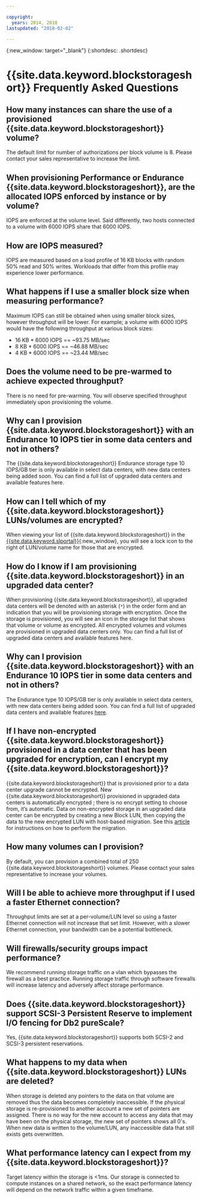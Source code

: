 ```yaml
---

copyright:
  years: 2014, 2018
lastupdated: "2018-02-02"

---
```

{:new_window: target="_blank"}
{:shortdesc: .shortdesc}

# {{site.data.keyword.blockstorageshort}} Frequently Asked Questions

## How many instances can share the use of a provisioned {{site.data.keyword.blockstorageshort}} volume?
The default limit for number of authorizations per block volume is 8. Please contact your sales representative to increase the limit.

## When provisioning Performance or Endurance {{site.data.keyword.blockstorageshort}}, are the allocated IOPS enforced by instance or by volume?
IOPS are enforced at the volume level. Said differently, two hosts connected to a volume with 6000 IOPS share that 6000 IOPS.

## How are IOPS measured?
IOPS are measured based on a load profile of 16 KB blocks with random 50% read and 50% writes. Workloads that differ from this profile may experience lower performance.

## What happens if I use a smaller block size when measuring performance?
Maximum IOPS can still be obtained when using smaller block sizes, however throughput will be lower. For example; a volume with 6000 IOPS would have the following throughput at various block sizes:

- 16 KB * 6000 IOPS == ~93.75 MB/sec 
-  8 KB * 6000 IOPS == ~46.88 MB/sec
-  4 KB * 6000 IOPS == ~23.44 MB/sec

## Does the volume need to be pre-warmed to achieve expected throughput?
There is no need for pre-warming. You will observe specified throughput immediately upon provisioning the volume.

## Why can I provision {{site.data.keyword.blockstorageshort}} with an Endurance 10 IOPS tier in some data centers and not in others?
The {{site.data.keyword.blockstorageshort}} Endurance storage type 10 IOPS/GB tier is only available in select data centers, with new data centers being added soon.  You can find a full list of upgraded data centers and available features here.

## How can I tell which of my {{site.data.keyword.blockstorageshort}} LUNs/volumes are encrypted?
When viewing your list of {{site.data.keyword.blockstorageshort}} in the [{{site.data.keyword.slportal}}](https://control.softlayer.com/){:new_window}, you will see a lock icon to the right of LUN/volume name for those that are encrypted.

## How do I know if I am provisioning {{site.data.keyword.blockstorageshort}} in an upgraded data center?
When provisioning {{site.data.keyword.blockstorageshort}}, all upgraded data centers will be denoted with an asterisk (`*`) in the order form and an indication that you will be provisioning storage with encryption. Once the storage is provisioned, you will see an icon in the storage list that shows that volume or volume as encrypted. All encrypted volumes and volumes are provisioned in upgraded data centers only. You can find a full list of upgraded data centers and available features here.

## Why can I provision {{site.data.keyword.blockstorageshort}} with an Endurance 10 IOPS tier in some data centers and not in others?
The Endurance type 10 IOPS/GB tier is only available in select data centers, with new data centers being added soon.  You can find a full list of upgraded data centers and available features [here](new-ibm-block-and-file-storage-location-and-features.html).

## If I have non-encrypted {{site.data.keyword.blockstorageshort}} provisioned in a data center that has been upgraded for encryption, can I encrypt my {{site.data.keyword.blockstorageshort}}?
{{site.data.keyword.blockstorageshort}} that is provisioned prior to a data center upgrade cannot be encrypted. 
New {{site.data.keyword.blockstorageshort}} provisioned in upgraded data centers is automatically encrypted ; there is no encrypt setting to choose from, it’s automatic. 
Data on non-encrypted storage in an upgraded data center can be encrypted by creating a new Block LUN, then copying the data to the new encrypted LUN with host-based migration. See this [article](migrate-block-storage-encrypted-block-storage) for instructions on how to perform the migration.

## How many volumes can I provision?
By default, you can provision a combined total of 250 {{site.data.keyword.blockstorageshort}} volumes.  Please contact your sales representative to increase your volumes.

## Will I be able to achieve more throughput if I used a faster Ethernet connection?
Throughput limits are set at a per-volume/LUN level so using a faster Ethernet connection will not increase that set limit. However, with a slower Ethernet connection, your bandwidth can be a potential bottleneck.

## Will firewalls/security groups impact performance?
We recommend running storage traffic on a vlan which bypasses the firewall as a best practice. Running storage traffic through software firewalls will increase latency and adversely affect storage performance.

## Does {{site.data.keyword.blockstorageshort}} support SCSI-3 Persistent Reserve to implement I/O fencing for Db2 pureScale?
Yes, {{site.data.keyword.blockstorageshort}} supports both SCSI-2 and SCSI-3 persistent reservations.

## What happens to my data when {{site.data.keyword.blockstorageshort}} LUNs are deleted?

When storage is deleted any pointers to the data on that volume are removed thus the data becomes completely inaccessible. If the physical storage is re-provisioned to another account a new set of pointers are assigned. There is no way for the new account to access any data that may have been on the physical storage, the new set of pointers shows all 0's. When new data is written to the volume/LUN, any inaccessible data that still exists gets overwritten. 

## What performance latency can I expect from my {{site.data.keyword.blockstorageshort}}?   

Target latency within the storage is <1ms. Our storage is connected to compute instances on a shared network, so the exact performance latency will depend on the network traffic within a given timeframe.
